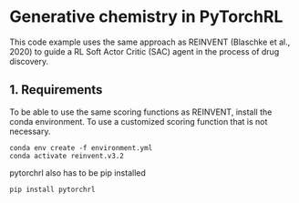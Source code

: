 # Generative chemistry in PyTorchRL

This code example uses the same approach as REINVENT (Blaschke et al., 2020) to guide a RL Soft Actor Critic (SAC) agent in the process of drug discovery.

## 1. Requirements

To be able to use the same scoring functions as REINVENT, install the conda environment. To use a customized scoring function that is not necessary.

    conda env create -f environment.yml
    conda activate reinvent.v3.2

pytorchrl also has to be pip installed

    pip install pytorchrl
